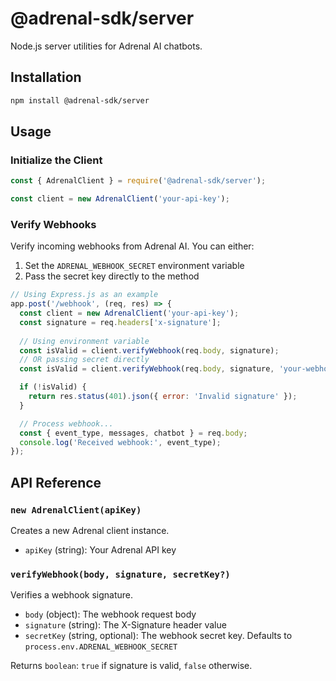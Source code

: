 # @adrenal-sdk/server

Node.js server utilities for Adrenal AI chatbots.

## Installation

```bash
npm install @adrenal-sdk/server
```

## Usage

### Initialize the Client

```javascript
const { AdrenalClient } = require('@adrenal-sdk/server');

const client = new AdrenalClient('your-api-key');
```

### Verify Webhooks

Verify incoming webhooks from Adrenal AI. You can either:
1. Set the `ADRENAL_WEBHOOK_SECRET` environment variable
2. Pass the secret key directly to the method

```javascript
// Using Express.js as an example
app.post('/webhook', (req, res) => {
  const client = new AdrenalClient('your-api-key');
  const signature = req.headers['x-signature'];
  
  // Using environment variable
  const isValid = client.verifyWebhook(req.body, signature);
  // OR passing secret directly
  const isValid = client.verifyWebhook(req.body, signature, 'your-webhook-secret');

  if (!isValid) {
    return res.status(401).json({ error: 'Invalid signature' });
  }

  // Process webhook...
  const { event_type, messages, chatbot } = req.body;
  console.log('Received webhook:', event_type);
});
```

## API Reference

### `new AdrenalClient(apiKey)`
Creates a new Adrenal client instance.

- `apiKey` (string): Your Adrenal API key

### `verifyWebhook(body, signature, secretKey?)`
Verifies a webhook signature.

- `body` (object): The webhook request body
- `signature` (string): The X-Signature header value
- `secretKey` (string, optional): The webhook secret key. Defaults to `process.env.ADRENAL_WEBHOOK_SECRET`

Returns `boolean`: `true` if signature is valid, `false` otherwise. 